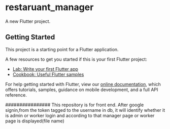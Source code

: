 # restaruant_manager

A new Flutter project.

## Getting Started

This project is a starting point for a Flutter application.

A few resources to get you started if this is your first Flutter project:

- [Lab: Write your first Flutter app](https://flutter.dev/docs/get-started/codelab)
- [Cookbook: Useful Flutter samples](https://flutter.dev/docs/cookbook)

For help getting started with Flutter, view our
[online documentation](https://flutter.dev/docs), which offers tutorials,
samples, guidance on mobile development, and a full API reference.



################
  This repository is for front end. After google signin,from the token tagged to the username in db, it will identify whether it is admin or worker login and according to that 
manager page or worker page is displayed(file name)

